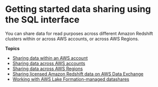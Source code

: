 # Getting started data sharing using the SQL interface<a name="getting-started-datashare-sql"></a>

You can share data for read purposes across different Amazon Redshift clusters within or across AWS accounts, or across AWS Regions\.

**Topics**
+ [Sharing data within an AWS account](within-account.md)
+ [Sharing data across AWS accounts](across-account.md)
+ [Sharing data across AWS Regions](across-region.md)
+ [Sharing licensed Amazon Redshift data on AWS Data Exchange](adx-getting-started.md)
+ [Working with AWS Lake Formation\-managed datashares](lake-formation-getting-started.md)